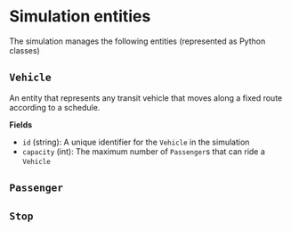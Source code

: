 # Simulation entities

The simulation manages the following entities (represented as Python classes)

## `Vehicle`

An entity that represents any transit vehicle that moves along a fixed route
according to a schedule.

**Fields**

- `id` (string): A unique identifier for the `Vehicle` in the simulation
- `capacity` (int): The maximum number of `Passenger`s that can ride a `Vehicle`

## `Passenger`

## `Stop`
